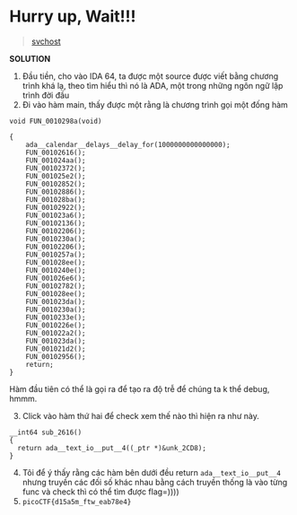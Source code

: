 # Hurry up, Wait!!!
> [svchost](https://mercury.picoctf.net/static/df4efca50acbb7c5e829f8fd472fb796/svchost.exe)

**SOLUTION**
1. Đầu tiền, cho vào IDA 64, ta được một source được viết bằng chương trình khá lạ, theo tìm hiểu thì nó là ADA, một trong những ngôn ngữ lập trình đời đầu
2. Đi vào hàm main, thấy được một rằng là chương trình gọi một đống hàm
```
void FUN_0010298a(void)

{
    ada__calendar__delays__delay_for(1000000000000000);
    FUN_00102616();
    FUN_001024aa();
    FUN_00102372();
    FUN_001025e2();
    FUN_00102852();
    FUN_00102886();
    FUN_001028ba();
    FUN_00102922();
    FUN_001023a6();
    FUN_00102136();
    FUN_00102206();
    FUN_0010230a();
    FUN_00102206();
    FUN_0010257a();
    FUN_001028ee();
    FUN_0010240e();
    FUN_001026e6();
    FUN_00102782();
    FUN_001028ee();
    FUN_001023da();
    FUN_0010230a();
    FUN_0010233e();
    FUN_0010226e();
    FUN_001022a2();
    FUN_001023da();
    FUN_001021d2();
    FUN_00102956();
    return;
}
```
 Hàm đầu tiên có thể là gọi ra để tạo ra độ trễ để chúng ta k thể debug, hmmm.

3. Click vào hàm thứ hai để check xem thế nào thì hiện ra như này.
```
__int64 sub_2616()
{
  return ada__text_io__put__4((_ptr *)&unk_2CD8);
}
```
4. Tôi để ý thấy rằng các hàm bên dưới đều return `ada__text_io__put__4` nhưng truyền các đối số khác nhau bằng cách truyền thống là vào từng func và check thì có thể tìm được flag=))))
5. `picoCTF{d15a5m_ftw_eab78e4}`